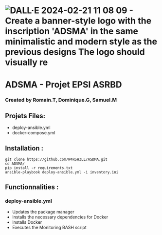 
# ![DALL·E 2024-02-21 11 08 09 - Create a banner-style logo with the inscription 'ADSMA' in the same minimalistic and modern style as the previous designs  The logo should visually re](https://github.com/W4RSH3LL/ASDMA/assets/129652925/4c3a8a97-4eac-4e72-92bc-89da3c2313d9)
# ADSMA - Projet EPSI ASRBD
### Created by Romain.T, Dominique.G, Samuel.M
## Projets Files:
- deploy-ansible.yml
- docker-compose.yml

## Installation :
```
git clone https://github.com/W4RSH3LL/ASDMA.git
cd ADSMA/
pip install -r requirements.txt
ansible-playbook deploy-ansible.yml -i inventory.ini
```
## Functionnalities :
### deploy-ansible.yml
- Updates the package manager
- Installs the necessary dependencies for Docker
- Installs Docker
- Executes the Monitoring BASH script
